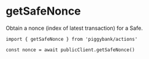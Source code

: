 # getSafeNonce

Obtain a nonce (index of latest transaction) for a Safe.

```
import { getSafeNonce } from 'piggybank/actions'

const nonce = await publicClient.getSafeNonce()
```
